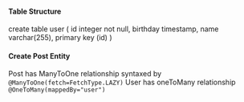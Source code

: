 #### Table Structure

create table user (
	id integer not null, 
	birthday timestamp, 
	name varchar(255), 
	primary key (id)
)

#### Create Post Entity 
Post has ManyToOne relationship syntaxed by  `@ManyToOne(fetch=FetchType.LAZY)`
User has oneToMany relationship `@OneToMany(mappedBy="user")`

